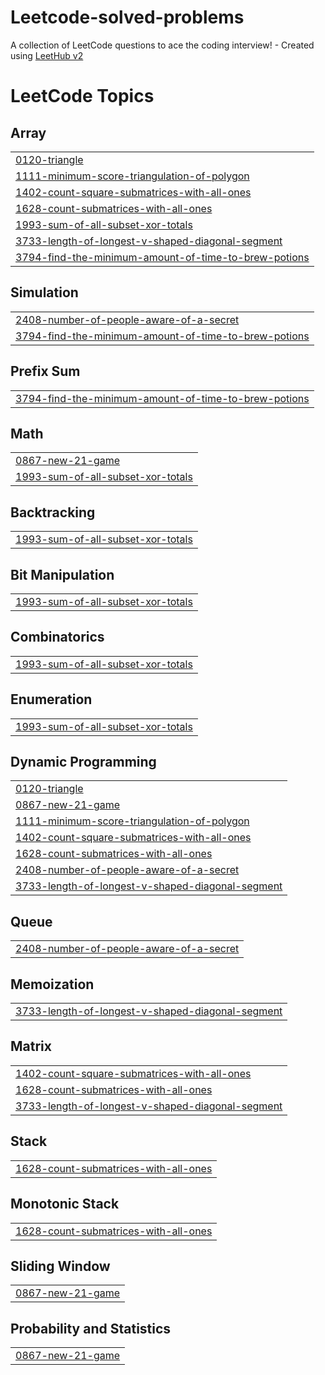 # Leetcode-solved-problems
A collection of LeetCode questions to ace the coding interview! - Created using [LeetHub v2](https://github.com/arunbhardwaj/LeetHub-2.0)

<!---LeetCode Topics Start-->
# LeetCode Topics
## Array
|  |
| ------- |
| [0120-triangle](https://github.com/fuzziecoder/Leetcode-solved-problems/tree/master/0120-triangle) |
| [1111-minimum-score-triangulation-of-polygon](https://github.com/fuzziecoder/Leetcode-solved-problems/tree/master/1111-minimum-score-triangulation-of-polygon) |
| [1402-count-square-submatrices-with-all-ones](https://github.com/fuzziecoder/Leetcode-solved-problems/tree/master/1402-count-square-submatrices-with-all-ones) |
| [1628-count-submatrices-with-all-ones](https://github.com/fuzziecoder/Leetcode-solved-problems/tree/master/1628-count-submatrices-with-all-ones) |
| [1993-sum-of-all-subset-xor-totals](https://github.com/fuzziecoder/Leetcode-solved-problems/tree/master/1993-sum-of-all-subset-xor-totals) |
| [3733-length-of-longest-v-shaped-diagonal-segment](https://github.com/fuzziecoder/Leetcode-solved-problems/tree/master/3733-length-of-longest-v-shaped-diagonal-segment) |
| [3794-find-the-minimum-amount-of-time-to-brew-potions](https://github.com/fuzziecoder/Leetcode-solved-problems/tree/master/3794-find-the-minimum-amount-of-time-to-brew-potions) |
## Simulation
|  |
| ------- |
| [2408-number-of-people-aware-of-a-secret](https://github.com/fuzziecoder/Leetcode-solved-problems/tree/master/2408-number-of-people-aware-of-a-secret) |
| [3794-find-the-minimum-amount-of-time-to-brew-potions](https://github.com/fuzziecoder/Leetcode-solved-problems/tree/master/3794-find-the-minimum-amount-of-time-to-brew-potions) |
## Prefix Sum
|  |
| ------- |
| [3794-find-the-minimum-amount-of-time-to-brew-potions](https://github.com/fuzziecoder/Leetcode-solved-problems/tree/master/3794-find-the-minimum-amount-of-time-to-brew-potions) |
## Math
|  |
| ------- |
| [0867-new-21-game](https://github.com/fuzziecoder/Leetcode-solved-problems/tree/master/0867-new-21-game) |
| [1993-sum-of-all-subset-xor-totals](https://github.com/fuzziecoder/Leetcode-solved-problems/tree/master/1993-sum-of-all-subset-xor-totals) |
## Backtracking
|  |
| ------- |
| [1993-sum-of-all-subset-xor-totals](https://github.com/fuzziecoder/Leetcode-solved-problems/tree/master/1993-sum-of-all-subset-xor-totals) |
## Bit Manipulation
|  |
| ------- |
| [1993-sum-of-all-subset-xor-totals](https://github.com/fuzziecoder/Leetcode-solved-problems/tree/master/1993-sum-of-all-subset-xor-totals) |
## Combinatorics
|  |
| ------- |
| [1993-sum-of-all-subset-xor-totals](https://github.com/fuzziecoder/Leetcode-solved-problems/tree/master/1993-sum-of-all-subset-xor-totals) |
## Enumeration
|  |
| ------- |
| [1993-sum-of-all-subset-xor-totals](https://github.com/fuzziecoder/Leetcode-solved-problems/tree/master/1993-sum-of-all-subset-xor-totals) |
## Dynamic Programming
|  |
| ------- |
| [0120-triangle](https://github.com/fuzziecoder/Leetcode-solved-problems/tree/master/0120-triangle) |
| [0867-new-21-game](https://github.com/fuzziecoder/Leetcode-solved-problems/tree/master/0867-new-21-game) |
| [1111-minimum-score-triangulation-of-polygon](https://github.com/fuzziecoder/Leetcode-solved-problems/tree/master/1111-minimum-score-triangulation-of-polygon) |
| [1402-count-square-submatrices-with-all-ones](https://github.com/fuzziecoder/Leetcode-solved-problems/tree/master/1402-count-square-submatrices-with-all-ones) |
| [1628-count-submatrices-with-all-ones](https://github.com/fuzziecoder/Leetcode-solved-problems/tree/master/1628-count-submatrices-with-all-ones) |
| [2408-number-of-people-aware-of-a-secret](https://github.com/fuzziecoder/Leetcode-solved-problems/tree/master/2408-number-of-people-aware-of-a-secret) |
| [3733-length-of-longest-v-shaped-diagonal-segment](https://github.com/fuzziecoder/Leetcode-solved-problems/tree/master/3733-length-of-longest-v-shaped-diagonal-segment) |
## Queue
|  |
| ------- |
| [2408-number-of-people-aware-of-a-secret](https://github.com/fuzziecoder/Leetcode-solved-problems/tree/master/2408-number-of-people-aware-of-a-secret) |
## Memoization
|  |
| ------- |
| [3733-length-of-longest-v-shaped-diagonal-segment](https://github.com/fuzziecoder/Leetcode-solved-problems/tree/master/3733-length-of-longest-v-shaped-diagonal-segment) |
## Matrix
|  |
| ------- |
| [1402-count-square-submatrices-with-all-ones](https://github.com/fuzziecoder/Leetcode-solved-problems/tree/master/1402-count-square-submatrices-with-all-ones) |
| [1628-count-submatrices-with-all-ones](https://github.com/fuzziecoder/Leetcode-solved-problems/tree/master/1628-count-submatrices-with-all-ones) |
| [3733-length-of-longest-v-shaped-diagonal-segment](https://github.com/fuzziecoder/Leetcode-solved-problems/tree/master/3733-length-of-longest-v-shaped-diagonal-segment) |
## Stack
|  |
| ------- |
| [1628-count-submatrices-with-all-ones](https://github.com/fuzziecoder/Leetcode-solved-problems/tree/master/1628-count-submatrices-with-all-ones) |
## Monotonic Stack
|  |
| ------- |
| [1628-count-submatrices-with-all-ones](https://github.com/fuzziecoder/Leetcode-solved-problems/tree/master/1628-count-submatrices-with-all-ones) |
## Sliding Window
|  |
| ------- |
| [0867-new-21-game](https://github.com/fuzziecoder/Leetcode-solved-problems/tree/master/0867-new-21-game) |
## Probability and Statistics
|  |
| ------- |
| [0867-new-21-game](https://github.com/fuzziecoder/Leetcode-solved-problems/tree/master/0867-new-21-game) |
<!---LeetCode Topics End-->